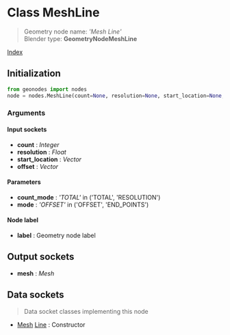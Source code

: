 
# Class MeshLine

> Geometry node name: _'Mesh Line'_<br>Blender type:  **GeometryNodeMeshLine**


[Index](/docs/index.md)

## Initialization


```python
from geonodes import nodes
node = nodes.MeshLine(count=None, resolution=None, start_location=None, offset=None, count_mode='TOTAL', mode='OFFSET', label=None)
```


### Arguments


#### Input sockets



- **count** : _Integer_
- **resolution** : _Float_
- **start_location** : _Vector_
- **offset** : _Vector_



#### Parameters



- **count_mode** : _'TOTAL'_ in ('TOTAL', 'RESOLUTION')
- **mode** : _'OFFSET'_ in ('OFFSET', 'END_POINTS')



#### Node label



- **label** : Geometry node label



## Output sockets



- **mesh** : _Mesh_



## Data sockets

> Data socket classes implementing this node




- [Mesh](../sockets/Mesh.md) [Line](../sockets/Mesh.md#line) : Constructor


